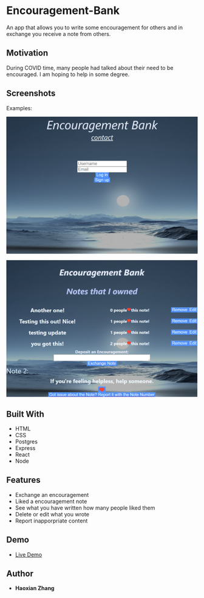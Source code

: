# Encouragement-Bank

An app that allows you to write some encouragement for others and in exchange you receive a note from others. 

## Motivation

During COVID time, many people had talked about their need to be encouraged. I am hoping to help in some degree.

## Screenshots
Examples:

![Example](./react-client/ScreenshotHomepage.png)

![Example](./react-client/ScreenshotUserpage.png)


## Built With

* HTML
* CSS
* Postgres
* Express
* React
* Node


## Features

* Exchange an encouragement
* Liked a encouragement note
* See what you have written how many people liked them
* Delete or edit what you wrote
* Report inapporpriate content

## Demo

- [Live Demo](https://encouragement-exchange.johnhaoxianz.vercel.app/)

## Author

* **Haoxian Zhang** 
